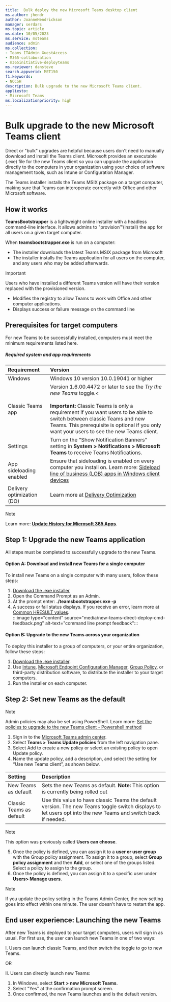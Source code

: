 ```yaml
---
title:  Bulk deploy the new Microsoft Teams desktop client
ms.author: jhendr
author: JoanneHendrickson
manager: serdars
ms.topic: article
ms.date: 10/05/2023
ms.service: msteams
audience: admin
ms.collection: 
- Teams_ITAdmin_GuestAccess
- M365-collaboration
- m365initiative-deployteams
ms.reviewer: dansteve
search.appverid: MET150
f1.keywords:
- NOCSH
description: Bulk upgrade to the new Microsoft Teams client.
appliesto: 
- Microsoft Teams
ms.localizationpriority: high
---
```


# Bulk upgrade to the new Microsoft Teams client 

Direct or "bulk" upgrades are helpful because users don't need to manually download and install the Teams client. Microsoft provides an executable (.exe) file for the new Teams client so you can upgrade the application directly to the computers in your organization using your choice of software management tools, such as Intune or Configuration Manager.

The Teams installer installs the Teams MSIX package on a target computer, making sure that Teams can interoperate correctly with Office and other Microsoft software.

## How it works

**TeamsBootstrapper** is a lightweight online installer with a headless command-line interface. It allows admins to "provision’"(install) the app for all users on a given target computer.

When **teamsbootstrapper.exe** is run on a computer:

- The installer downloads the latest Teams MSIX package from Microsoft
- The installer installs the Teams application for all users on the computer, and any users who may be added afterwards.

>[!Important]
>Users who have installed a different Teams version will have their version replaced with the provisioned version.

- Modifies the registry to allow Teams to work with Office and other computer applications.
- Displays success or failure message on the command line


## Prerequisites for target computers

For new Teams to be successfully installed, computers must meet the minimum requirements listed here.

##### Required system and app requirements

|Requirement|Version|
|:-----|:-----|
|Windows| Windows 10 version 10.0.19041 or higher|
|Classic Teams app|Version 1.6.00.4472 or later to see the *Try the new Teams* toggle.<</br> </br>**Important:** Classic Teams is only a requirement if you want users to be able to switch between classic Teams and new Teams. This prerequisite is optional if you only want your users to see the new Teams client.|
|Settings|Turn on the "Show Notification Banners" setting in **System > Notifications > Microsoft Teams** to receive Teams Notifications.|
|App sideloading enabled|Ensure that sideloading is enabled on every computer you install on.  Learn more: [Sideload line of business (LOB) apps in Windows client devices](/windows/application-management/sideload-apps-in-windows-10)
|Delivery optimization (DO)|Learn more at [Delivery Optimization](/windows/deployment/do/waas-delivery-optimization)

>[!Note]
>Learn more: [**Update History for Microsoft 365 Apps**](/officeupdates/update-history-microsoft365-apps-by-date#supported-versions).

## Step 1: Upgrade the new Teams application

All steps must be completed to successfully upgrade to the new Teams.

#### Option A: Download and install new Teams for a single computer

To install new Teams on a single computer with many users, follow these steps:

1. [Download the .exe installer](https://go.microsoft.com/fwlink/?linkid=2243204&clcid=0x409)
2. Open the Command Prompt as an Admin.
3. At the prompt enter: **./teamsbootstrapper.exe -p**
4. A success or fail status displays. If you receive an error, learn more at [Common HRESULT values](/windows/win32/seccrypto/common-hresult-values).</br>
   :::image type="content" source="media/new-teams-direct-deploy-cmd-feedback.png" alt-text="command line prompt feedback":::


#### Option B: Upgrade to the new Teams across your organization

To deploy this installer to a group of computers, or your entire organization, follow these steps:

1. [Download the .exe installer](https://go.microsoft.com/fwlink/?linkid=2243204&clcid=0x409).
2. Use [Intune](/mem/intune/fundamentals/what-is-intune), [Microsoft Endpoint Configuration Manager](/configmgr/core/understand/introduction), [Group Policy](/troubleshoot/windows-server/group-policy/use-group-policy-to-install-software), or third-party distribution software, to distribute the installer to your target computers.
3. Run the installer on each computer.  


## Step 2: Set new Teams as the default 

>[!Note]
>Admin policies may also be set using PowerShell. Learn more: [Set the policies to upgrade to the new Teams client - Powershell method](new-teams-deploy-using-policies.md)

1. Sign in to the [Microsoft Teams admin center](https://admin.teams.microsoft.com).
2. Select **Teams > Teams Update policies** from the left navigation pane.
3. Select Add to create a new policy or select an existing policy to open Update policy.
4. Name the update policy, add a description, and select the setting for “Use new Teams client”, as shown below.

|Setting|Description|
|:-----|:-----|
|New Teams as default|Sets the new Teams as default. **Note:** This option is currently being rolled out|
|Classic Teams as default|Use this value to have classic Teams the default version. The new Teams toggle switch displays to let users opt into the new Teams and switch back if needed.| 

>[!Note]
>This option was previously called **Users can choose**.

5. Once the policy is defined, you can assign it to a **user or user group** with the Group policy assignment. To assign it to a group, select **Group policy assignment** and then **Add**,  or select one of the groups listed.  Select a policy to assign to the group.
6. Once the policy is defined, you can assign it to a specific user under **Users> Manage users**.

>[!Note]
>If you update the policy setting in the Teams Admin Center, the new setting goes into effect within one minute. The user doesn't have to restart the app.

## End user experience:  Launching the new Teams 

After new Teams is deployed to your target computers, users will sign in as usual. For first use, the user can launch new Teams in one of two ways:

I. Users can launch classic Teams, and then switch the toggle to go to new Teams.

OR

II.  Users can directly launch new Teams:
1. In Windows, select **Start** **> new Microsoft Teams**.
2. Select "Yes" at the confirmation prompt screen. 
3. Once confirmed, the new Teams launches and is the default version.